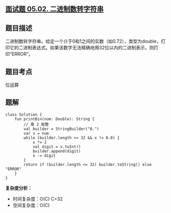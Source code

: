 ## [面试题 05.02. 二进制数转字符串]([https://leetcode.cn/problems/linked-list-cycle/](https://leetcode.cn/problems/bianry-number-to-string-lcci/description/))

## 题目描述

二进制数转字符串。给定一个介于0和1之间的实数（如0.72），类型为double，打印它的二进制表达式。如果该数字无法精确地用32位以内的二进制表示，则打印“ERROR”。

## 题目考点

位运算

## 题解
 
```
class Solution {
    fun printBin(num: Double): String {
        // 乘 2 取整
        val builder = StringBuilder("0.")
        var x = num
        while (builder.length <= 32 && x != 0.0) {
            x *= 2
            val digit = x.toInt()
            builder.append(digit)
            x -= digit
        }
        return if (builder.length <= 32) builder.toString() else "ERROR"
    }
}
```

**复杂度分析：**

- 时间复杂度：O(C) C=32
- 空间复杂度：O(C) 
